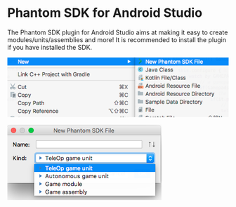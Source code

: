 # Phantom SDK for Android Studio

The Phantom SDK plugin for Android Studio aims at making it easy to create modules/units/assemblies and more! It is recommended to install the plugin if you have installed the SDK.

![Plugin](https://www.github.com/IAmTheVex/phantom/blob/master/resources/images/plugin/plugin1.png?raw=true)

![Plugin](https://www.github.com/IAmTheVex/phantom/blob/master/resources/images/plugin/plugin2.png?raw=true)
